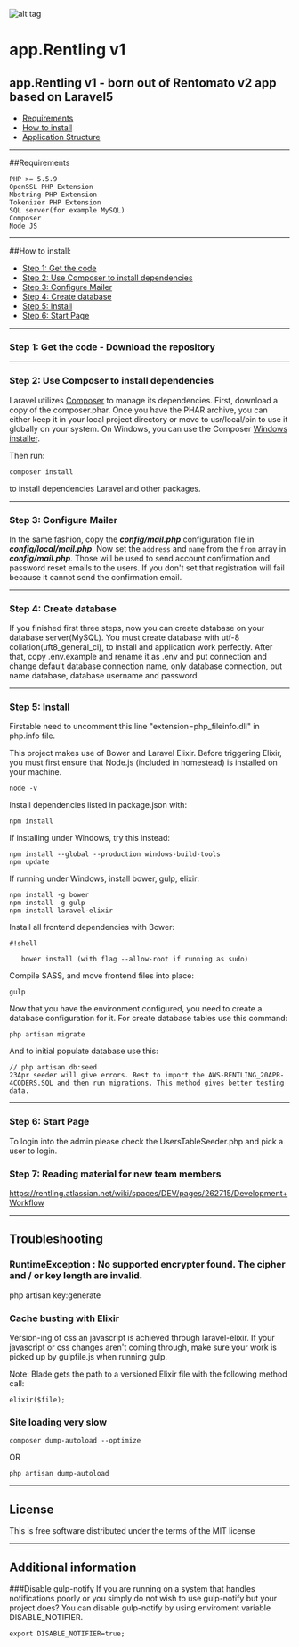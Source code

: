 ![alt tag](https://s3.eu-central-1.amazonaws.com/rentling/rentling_email_assets/1stHomeLogo-body-only300.png)

# app.Rentling v1

## app.Rentling v1 - born out of Rentomato v2 app based on Laravel5
* [Requirements](#feature2)
* [How to install](#feature3)
* [Application Structure](#feature4)

-----

##Requirements

	PHP >= 5.5.9
	OpenSSL PHP Extension
	Mbstring PHP Extension
	Tokenizer PHP Extension
	SQL server(for example MySQL)
	Composer
	Node JS

-----

##How to install:
* [Step 1: Get the code](#step1)
* [Step 2: Use Composer to install dependencies](#step2)
* [Step 3: Configure Mailer](#step3)
* [Step 4: Create database](#step4)
* [Step 5: Install](#step5)
* [Step 6: Start Page](#step6)

-----

### Step 1: Get the code - Download the repository

-----

### Step 2: Use Composer to install dependencies

Laravel utilizes [Composer](http://getcomposer.org/) to manage its dependencies. First, download a copy of the composer.phar.
Once you have the PHAR archive, you can either keep it in your local project directory or move to
usr/local/bin to use it globally on your system.
On Windows, you can use the Composer [Windows installer](https://getcomposer.org/Composer-Setup.exe).

Then run:

    composer install
to install dependencies Laravel and other packages.

-----

### Step 3: Configure Mailer

In the same fashion, copy the ***config/mail.php*** configuration file in ***config/local/mail.php***. Now set the `address` and `name` from the `from` array in ***config/mail.php***. Those will be used to send account confirmation and password reset emails to the users.
If you don't set that registration will fail because it cannot send the confirmation email.

-----

### Step 4: Create database

If you finished first three steps, now you can create database on your database server(MySQL). You must create database
with utf-8 collation(uft8_general_ci), to install and application work perfectly.
After that, copy .env.example and rename it as .env and put connection and change default database connection name, only database connection, put name database, database username and password.

-----

### Step 5: Install

Firstable need to uncomment this line "extension=php_fileinfo.dll" in php.info file.

This project makes use of Bower and Laravel Elixir. Before triggering Elixir, you must first ensure that Node.js (included in homestead) is installed on your machine.

    node -v

Install dependencies listed in package.json with:

    npm install

If installing under Windows, try this instead:

    npm install --global --production windows-build-tools
    npm update

If running under Windows, install bower, gulp, elixir:

    npm install -g bower
    npm install -g gulp
    npm install laravel-elixir

Install all frontend dependencies with Bower:


```
#!shell

   bower install (with flag --allow-root if running as sudo)
```


Compile SASS, and move frontend files into place:

    gulp

Now that you have the environment configured, you need to create a database configuration for it. For create database tables use this command:

    php artisan migrate

And to initial populate database use this:

    // php artisan db:seed
    23Apr seeder will give errors. Best to import the AWS-RENTLING_20APR-4CODERS.SQL and then run migrations. This method gives better testing data.

-----

### Step 6: Start Page

To login into the admin please check the UsersTableSeeder.php and pick a user to login.

### Step 7: Reading material for new team members
https://rentling.atlassian.net/wiki/spaces/DEV/pages/262715/Development+Workflow

-----

## Troubleshooting

### RuntimeException : No supported encrypter found. The cipher and / or key length are invalid.

php artisan key:generate

### Cache busting with Elixir
Version-ing of css an javascript is achieved through laravel-elixir. If your javascript or css changes aren't coming through, make sure your work is picked up by gulpfile.js when running gulp.

Note: Blade gets the path to a versioned Elixir file with the following method call:

    elixir($file);

### Site loading very slow

	composer dump-autoload --optimize
OR

    php artisan dump-autoload

-----

## License

This is free software distributed under the terms of the MIT license

-----

## Additional information

###Disable gulp-notify
If you are running on a system that handles notifications poorly or you simply do not wish to use gulp-notify but your project does? You can disable gulp-notify by using enviroment variable DISABLE_NOTIFIER.

    export DISABLE_NOTIFIER=true;